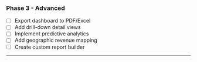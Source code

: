 ### Phase 3 - Advanced

- [ ] Export dashboard to PDF/Excel
- [ ] Add drill-down detail views
- [ ] Implement predictive analytics
- [ ] Add geographic revenue mapping
- [ ] Create custom report builder

---
